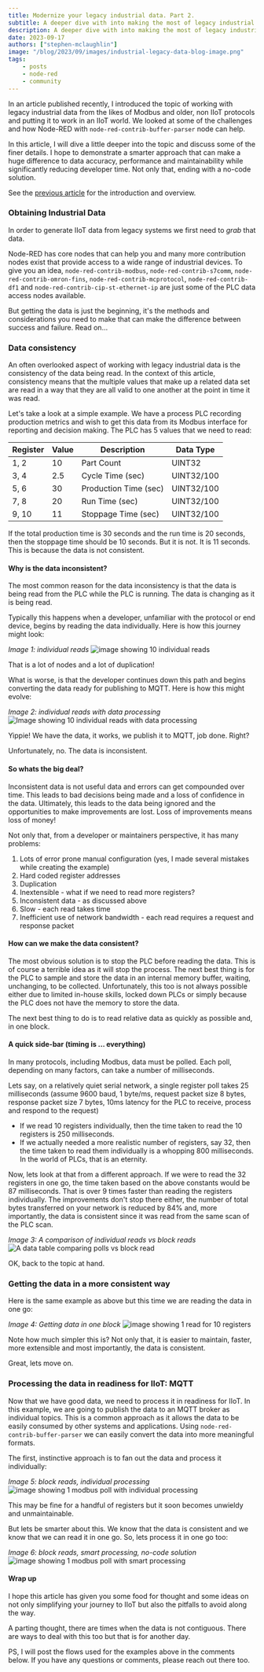 ```yaml
---
title: Modernize your legacy industrial data. Part 2.
subtitle: A deeper dive with into making the most of legacy industrial data from the likes of Modbus and older, non IIoT protocols and putting it to work in an IIoT world.
description: A deeper dive with into making the most of legacy industrial data from the likes of Modbus and older, non IIoT protocols and putting it to work in an IIoT world.
date: 2023-09-17
authors: ["stephen-mclaughlin"]
image: "/blog/2023/09/images/industrial-legacy-data-blog-image.png"
tags:
    - posts
    - node-red
    - community
---
```


In an article published recently, I introduced the topic of working with legacy industrial data from the likes of Modbus and older, non IIoT protocols and putting it to work in an IIoT world. 
We looked at some of the challenges and how Node-RED with `node-red-contrib-buffer-parser` node can help. 

In this article, I will dive a little deeper into the topic and discuss some of the finer details. I hope to demonstrate a smarter approach that can make a huge difference to data accuracy, performance and maintainability while significantly reducing developer time. Not only that, ending with a no-code solution.

See the [previous article](modernize-your-legacy-industrial-data-part2.md) for the introduction and overview.

<!--more-->

### Obtaining Industrial Data

In order to generate IIoT data from legacy systems we first need to _grab_ that data.

Node-RED has core nodes that can help you and many more contribution nodes exist that provide access to a wide range of industrial devices. To give you an idea, `node-red-contrib-modbus`, `node-red-contrib-s7comm`, `node-red-contrib-omron-fins`, `node-red-contrib-mcprotocol`, `node-red-contrib-df1` and `node-red-contrib-cip-st-ethernet-ip` are just some of the PLC data access nodes available.

But getting the data is just the beginning, it's the methods and considerations you need to make that can make the difference between success and failure. Read on...


### Data consistency

An often overlooked aspect of working with legacy industrial data is the consistency of the data being read. In the context of this article, consistency means that the multiple values that make up a related data set are read in a way that they are all valid to one another at the point in time it was read.

Let's take a look at a simple example. We have a process PLC recording production metrics and wish to get this data from its Modbus interface for reporting and decision making. The PLC has 5 values that we need to read:

| Register | Value | Description            | Data Type  |
| -------- | ----- | ---------------------- | ---------- |
| 1, 2     | 10    | Part Count             | UINT32     |
| 3, 4     | 2.5   | Cycle Time (sec)       | UINT32/100 |
| 5, 6     | 30    | Production Time (sec)  | UINT32/100 |
| 7, 8     | 20    | Run Time (sec)         | UINT32/100 |
| 9, 10    | 11    | Stoppage Time (sec)    | UINT32/100 |

If the total production time is 30 seconds and the run time is 20 seconds, then the stoppage time should be 10 seconds. But it is not. It is 11 seconds. This is because the data is not consistent.

#### Why is the data inconsistent?

The most common reason for the data inconsistency is that the data is being read from the PLC while the PLC is running. The data is changing as it is being read.

Typically this happens when a developer, unfamiliar with the protocol or end device, begins by reading the data individually. Here is how this journey might look:

_Image 1: individual reads_
![image showing 10 individual reads](images/industrial-legacy-data-pt2-demo1.png)

That is a lot of nodes and a lot of duplication!

What is worse, is that the developer continues down this path and begins converting the data ready for publishing to MQTT. Here is how this might evolve:

_Image 2: individual reads with data processing_
![Image showing 10 individual reads with data processing](images/industrial-legacy-data-pt2-10polls.gif)

Yippie! We have the data, it works, we publish it to MQTT, job done. Right?

Unfortunately, no. The data is inconsistent.

#### So whats the big deal?

Inconsistent data is not useful data and errors can get compounded over time. This leads to bad decisions being made and a loss of confidence in the data. Ultimately, this leads to the data being ignored and the opportunities to make improvements are lost. Loss of improvements means loss of money!

Not only that, from a developer or maintainers perspective, it has many problems:
1. Lots of error prone manual configuration (yes, I made several mistakes while creating the example)
2. Hard coded register addresses
3. Duplication
4. Inextensible - what if we need to read more registers?
5. Inconsistent data - as discussed above
6. Slow - each read takes time
7. Inefficient use of network bandwidth - each read requires a request and response packet

#### How can we make the data consistent?

The most obvious solution is to stop the PLC before reading the data.
This is of course a terrible idea as it will stop the process.
The next best thing is for the PLC to sample and store the data in an internal memory buffer, waiting, unchanging, to be collected. Unfortunately, this too is not always possible either due to limited in-house skills, locked down PLCs or simply because the PLC does not have the memory to store the data.

The next best thing to do is to read relative data as quickly as possible and, in one block.

#### A quick side-bar (timing is ... everything)

In many protocols, including Modbus, data must be polled. Each poll, depending on many factors, can take a number of milliseconds.

Lets say, on a relatively quiet serial network, a single register poll takes 25 milliseconds (assume 9600 baud, 1 byte/ms, request packet size 8 bytes, response packet size 7 bytes, 10ms latency for the PLC to receive, process and respond to the request)
* If we read 10 registers individually, then the time taken to read the 10 registers is 250 milliseconds.
* If we actually needed a more realistic number of registers, say 32, then the time taken to read them individually is a whopping 800 milliseconds. In the world of PLCs, that is an eternity.

Now, lets look at that from a different approach. If we were to read the 32 registers in one go, the time taken based on the above constants would be 87 milliseconds. That is over 9 times faster than reading the registers individually. The improvements don't stop there either, the number of total bytes transferred on your network is reduced by 84% and, more importantly, the data is consistent since it was read from the same scan of the PLC scan.

_Image 3: A comparison of individual reads vs block reads_
![A data table comparing polls vs block read](images/industrial-legacy-data-pt2-table.png)

OK, back to the topic at hand.

### Getting the data in a more consistent way

Here is the same example as above but this time we are reading the data in one go:

_Image 4: Getting data in one block_
![image showing 1 read for 10 registers](images/industrial-legacy-data-pt2-demo1b.png)

Note how much simpler this is? Not only that, it is easier to maintain, faster, more extensible and most importantly, the data is consistent.

Great, lets move on.

### Processing the data in readiness for IIoT: MQTT

Now that we have good data, we need to process it in readiness for IIoT. In this example, we are going to publish the data to an MQTT broker as individual topics. This is a common approach as it allows the data to be easily consumed by other systems and applications. Using `node-red-contrib-buffer-parser` we can easily convert the data into more meaningful formats.

The first, instinctive approach is to fan out the data and process it individually:

_Image 5: block reads, individual processing_
![image showing 1 modbus poll with individual processing](images/industrial-legacy-data-pt2-1poll-fixed.gif)

This may be fine for a handful of registers but it soon becomes unwieldy and unmaintainable.

But lets be smarter about this. We know that the data is consistent and we know that we can read it in one go. So, lets process it in one go too:

_Image 6: block reads, smart processing, no-code solution_
![image showing 1 modbus poll with smart processing](images/industrial-legacy-data-pt2-1poll-extensible.gif)

#### Wrap up

I hope this article has given you some food for thought and some ideas on not only simplifying your journey to IIoT but also the pitfalls to avoid along the way.

A parting thought, there are times when the data is not contiguous. There are ways to deal with this too but that is for another day.

PS, I will post the flows used for the examples above in the comments below. If you have any questions or comments, please reach out there too.